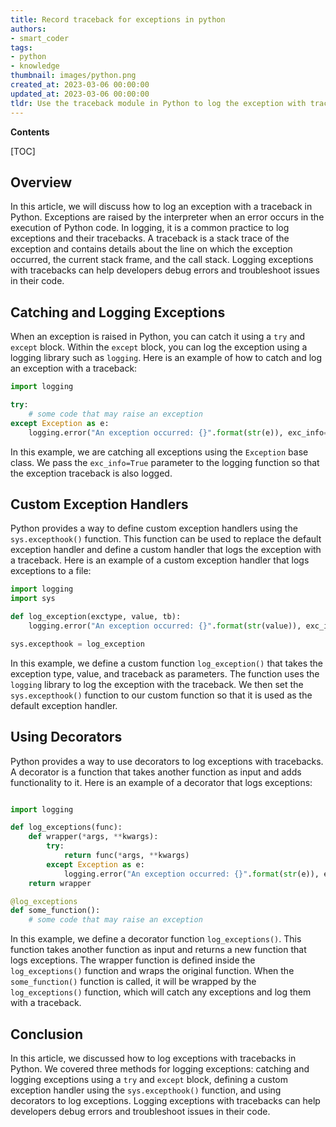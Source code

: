 ```yaml
---
title: Record traceback for exceptions in python
authors:
- smart_coder
tags:
- python
- knowledge
thumbnail: images/python.png
created_at: 2023-03-06 00:00:00
updated_at: 2023-03-06 00:00:00
tldr: Use the traceback module in Python to log the exception with traceback.
---
```


**Contents**

[TOC]

## Overview

In this article, we will discuss how to log an exception with a traceback in Python. Exceptions are raised by the interpreter when an error occurs in the execution of Python code. In logging, it is a common practice to log exceptions and their tracebacks. A traceback is a stack trace of the exception and contains details about the line on which the exception occurred, the current stack frame, and the call stack. Logging exceptions with tracebacks can help developers debug errors and troubleshoot issues in their code.

## Catching and Logging Exceptions

When an exception is raised in Python, you can catch it using a `try` and `except` block. Within the `except` block, you can log the exception using a logging library such as `logging`. Here is an example of how to catch and log an exception with a traceback:

```python
import logging

try:
    # some code that may raise an exception
except Exception as e:
    logging.error("An exception occurred: {}".format(str(e)), exc_info=True)
```

In this example, we are catching all exceptions using the `Exception` base class. We pass the `exc_info=True` parameter to the logging function so that the exception traceback is also logged.

## Custom Exception Handlers

Python provides a way to define custom exception handlers using the `sys.excepthook()` function. This function can be used to replace the default exception handler and define a custom handler that logs the exception with a traceback. Here is an example of a custom exception handler that logs exceptions to a file:

```python
import logging
import sys

def log_exception(exctype, value, tb):
    logging.error("An exception occurred: {}".format(str(value)), exc_info=(exctype, value, tb))

sys.excepthook = log_exception
```

In this example, we define a custom function `log_exception()` that takes the exception type, value, and traceback as parameters. The function uses the `logging` library to log the exception with the traceback. We then set the `sys.excepthook()` function to our custom function so that it is used as the default exception handler.

## Using Decorators

Python provides a way to use decorators to log exceptions with tracebacks. A decorator is a function that takes another function as input and adds functionality to it. Here is an example of a decorator that logs exceptions:

```python

import logging

def log_exceptions(func):
    def wrapper(*args, **kwargs):
        try:
            return func(*args, **kwargs)
        except Exception as e:
            logging.error("An exception occurred: {}".format(str(e)), exc_info=True)
    return wrapper

@log_exceptions
def some_function():
    # some code that may raise an exception
```

In this example, we define a decorator function `log_exceptions()`. This function takes another function as input and returns a new function that logs exceptions. The wrapper function is defined inside the `log_exceptions()` function and wraps the original function. When the `some_function()` function is called, it will be wrapped by the `log_exceptions()` function, which will catch any exceptions and log them with a traceback.

## Conclusion

In this article, we discussed how to log exceptions with tracebacks in Python. We covered three methods for logging exceptions: catching and logging exceptions using a `try` and `except` block, defining a custom exception handler using the `sys.excepthook()` function, and using decorators to log exceptions. Logging exceptions with tracebacks can help developers debug errors and troubleshoot issues in their code.
